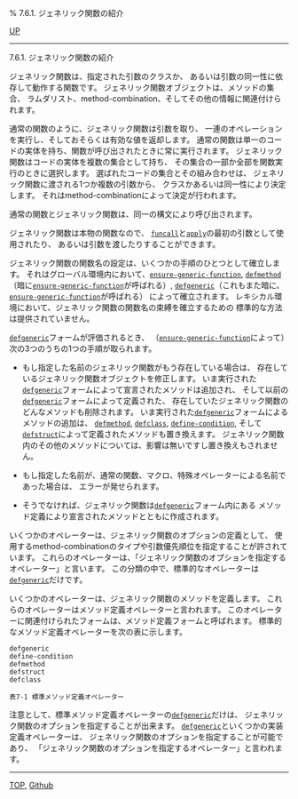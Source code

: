 % 7.6.1. ジェネリック関数の紹介

[UP](7.6.html)  

---

7.6.1. ジェネリック関数の紹介


ジェネリック関数は、指定された引数のクラスか、
あるいは引数の同一性に依存して動作する関数です。
ジェネリック関数オブジェクトは、メソッドの集合、
ラムダリスト、method-combination、そしてその他の情報に関連付けられます。

通常の関数のように、ジェネリック関数は引数を取り、
一連のオペレーションを実行し、そしておそらくは有効な値を返却します。
通常の関数は単一のコードの実体を持ち、関数が呼び出されたときに常に実行されます。
ジェネリック関数はコードの実体を複数の集合として持ち、
その集合の一部か全部を関数実行のときに選択します。
選ばれたコードの集合とその組み合わせは、
ジェネリック関数に渡される1つか複数の引数から、
クラスかあるいは同一性により決定します。
それはmethod-combinationによって決定が行われます。

通常の関数とジェネリック関数は、同一の構文により呼び出されます。

ジェネリック関数は本物の関数なので、
[`funcall`](5.3.funcall.html)と[`apply`](5.3.apply.html)の最初の引数として使用されたり、
あるいは引数を渡したりすることができます。

ジェネリック関数の関数名の設定は、いくつかの手順のひとつとして確立します。
それはグローバル環境内において、[`ensure-generic-function`](7.7.ensure-generic-function.html),
[`defmethod`](7.7.defmethod.html)（暗に[`ensure-generic-function`](7.7.ensure-generic-function.html)が呼ばれる）,
[`defgeneric`](7.7.defgeneric.html)（これもまた暗に、[`ensure-generic-function`](7.7.ensure-generic-function.html)が呼ばれる）
によって確立されます。
レキシカル環境において、ジェネリック関数の関数名の束縛を確立するための
標準的な方法は提供されていません。

[`defgeneric`](7.7.defgeneric.html)フォームが評価されるとき、
（[`ensure-generic-function`](7.7.ensure-generic-function.html)によって）次の3つのうちの1つの手順が取られます。

- もし指定した名前のジェネリック関数がもう存在している場合は、
存在しているジェネリック関数オブジェクトを修正します。
いま実行された[`defgeneric`](7.7.defgeneric.html)フォームによって宣言されたメソッドは追加され、
そして以前の[`defgeneric`](7.7.defgeneric.html)フォームによって定義された、
存在していたジェネリック関数のどんなメソッドも削除されます。
いま実行された[`defgeneric`](7.7.defgeneric.html)フォームによるメソッドの追加は、
[`defmethod`](7.7.defmethod.html), [`defclass`](7.7.defclass.html), [`define-condition`](9.2.define-condition.html),
 そして[`defstruct`](8.1.defstruct.html)によって定義されたメソッドも置き換えます。
ジェネリック関数内のその他のメソッドについては、影響は無いですし置き換えもされません。

- もし指定した名前が、通常の関数、マクロ、特殊オペレーターによる名前であった場合は、
エラーが発せられます。

- そうでなければ、ジェネリック関数は[`defgeneric`](7.7.defgeneric.html)フォーム内にある
メソッド定義により宣言されたメソッドとともに作成されます。

いくつかのオペレーターは、ジェネリック関数のオプションの定義として、
使用するmethod-combinationのタイプや引数優先順位を指定することが許されています。
これらのオペレーターは、「ジェネリック関数のオプションを指定するオペレーター」と言います。
この分類の中で、標準的なオペレーターは[`defgeneric`](7.7.defgeneric.html)だけです。

いくつかのオペレーターは、ジェネリック関数のメソッドを定義します。
これらのオペレーターはメソッド定義オペレーターと言われます。
このオペレーターに関連付けられたフォームは、メソッド定義フォームと呼ばれます。
標準的なメソッド定義オペレーターを次の表に示します。

```
defgeneric
define-condition
defmethod
defstruct
defclass

表7-1 標準メソッド定義オペレーター
```

注意として、標準メソッド定義オペレーターの[`defgeneric`](7.7.defgeneric.html)だけは、
ジェネリック関数のオプションを指定することが出来ます。
[`defgeneric`](7.7.defgeneric.html)といくつかの実装定義オペレーターは、
ジェネリック関数のオプションを指定することが可能であり、
「ジェネリック関数のオプションを指定するオペレーター」と言われます。


---
[TOP](index.html),  [Github](https://github.com/nptcl/npt-japanese)

